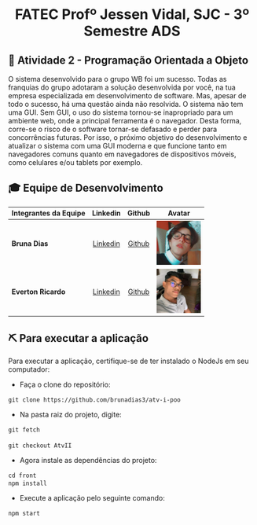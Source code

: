 <p align="center">
<h1 align="center"> FATEC Profº Jessen Vidal, SJC - 3º Semestre ADS </h1>

<h2> 📑 Atividade 2 - Programação Orientada a Objeto </h2>
<p>
O sistema desenvolvido para o grupo WB foi um sucesso. Todas as franquias do grupo adotaram a solução 
desenvolvida por você, na tua empresa especializada em desenvolvimento de software. Mas, apesar de todo o 
sucesso, há uma questão ainda não resolvida. O sistema não tem uma GUI.
Sem GUI, o uso do sistema tornou-se inapropriado para um ambiente web, onde a principal ferramenta é o 
navegador. Desta forma, corre-se o risco de o software tornar-se defasado e perder para concorrências 
futuras. Por isso, o próximo objetivo do desenvolvimento e atualizar o sistema com uma GUI moderna e que 
funcione tanto em navegadores comuns quanto em navegadores de dispositivos móveis, como celulares e/ou 
tablets por exemplo.
</p>
   
<div id='equipe'>
<h2> 🎓 Equipe de Desenvolvimento </h2>

|Integrantes da Equipe|Linkedin|Github|Avatar|
|:---------|:-------:|:------:|:------:|
|<strong>Bruna Dias</strong>|[Linkedin](https://www.linkedin.com/in/bruna-dias-977b611b9/) | [Github](https://github.com/brunadias3)|<img src = "imagens/bruna.jpg" width="90" height="90">|
|<strong>Everton Ricardo</strong>|[Linkedin](https://www.linkedin.com/in/everton-rocha-1a456b20b) | [Github](https://github.com/Evertonrwr)|<img src = "imagens/everton.jpg" width="90" height="90">|

  
<h2> ⛏️ Para executar a aplicação</h2>
  
  Para executar a aplicação, certifique-se de ter instalado o NodeJs em seu computador:
- Faça o clone do repositório:

```
git clone https://github.com/brunadias3/atv-i-poo
```
- Na pasta raiz do projeto, digite:
```
git fetch

git checkout AtvII

```
- Agora instale as dependências do projeto:
``` 
cd front
npm install
``` 
- Execute a aplicação pelo seguinte comando:
```
npm start
